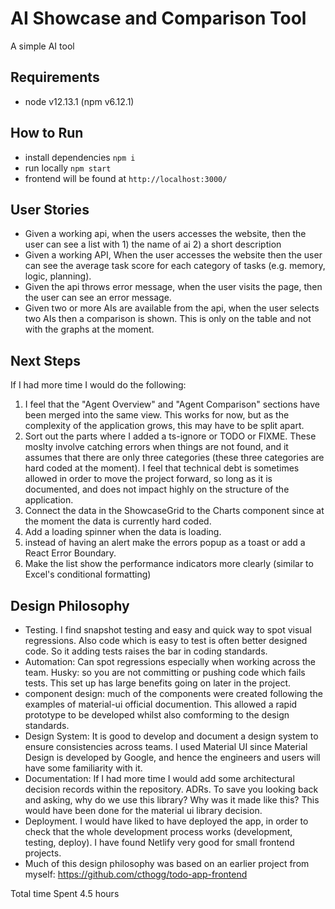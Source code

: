 # AI Showcase and Comparison Tool

A simple AI tool

## Requirements

- node v12.13.1 (npm v6.12.1)

## How to Run

- install dependencies `npm i`
- run locally `npm start`
- frontend will be found at `http://localhost:3000/`

## User Stories

- Given a working api, when the users accesses the website, then the user can see a list with 1) the name of ai 2) a short description
- Given a working API, When the user accesses the website then the user can see the average task score for each category of tasks (e.g. memory, logic, planning).
- Given the api throws error message, when the user visits the page, then the user can see an error message.
- Given two or more AIs are available from the api, when the user selects two AIs then a comparison is shown. This is only on the table and not with the graphs at the moment.

## Next Steps

If I had more time I would do the following:

1. I feel that the "Agent Overview" and "Agent Comparison" sections have been merged into the same view. This works for now, but as the complexity of the application grows, this may have to be split apart.
1. Sort out the parts where I added a ts-ignore or TODO or FIXME. These moslty involve catching errors when things are not found, and it assumes that there are only three categories (these three categories are hard coded at the moment). I feel that technical debt is sometimes allowed in order to move the project forward, so long as it is documented, and does not impact highly on the structure of the application.
1. Connect the data in the ShowcaseGrid to the Charts component since at the moment the data is currently hard coded.
1. Add a loading spinner when the data is loading.
1. instead of having an alert make the errors popup as a toast or add a React Error Boundary.
1. Make the list show the performance indicators more clearly (similar to Excel's conditional formatting)

## Design Philosophy

- Testing. I find snapshot testing and easy and quick way to spot visual regressions. Also code which is easy to test is often better designed code. So it adding tests raises the bar in coding standards.
- Automation: Can spot regressions especially when working across the team. Husky: so you are not committing or pushing code which fails tests. This set up has large benefits going on later in the project.
- component design: much of the components were created following the examples of material-ui official documention. This allowed a rapid prototype to be developed whilst also comforming to the design standards.
- Design System: It is good to develop and document a design system to ensure consistencies across teams. I used Material UI since Material Design is developed by Google, and hence the engineers and users will have some familiarity with it.
- Documentation: If I had more time I would add some architectural decision records within the repository. ADRs. To save you looking back and asking, why do we use this library? Why was it made like this? This would have been done for the material ui library decision.
- Deployment. I would have liked to have deployed the app, in order to check that the whole development process works (development, testing, deploy). I have found Netlify very good for small frontend projects.
- Much of this design philosophy was based on an earlier project from myself: https://github.com/cthogg/todo-app-frontend

Total time Spent 4.5 hours

